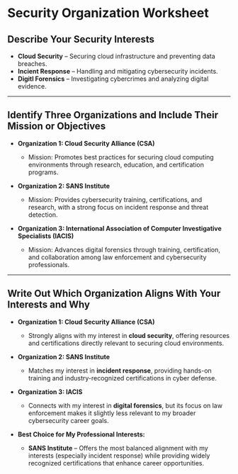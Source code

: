 # **Security Organization Worksheet**

## **Describe Your Security Interests**

- **Cloud Security** – Securing cloud infrastructure and preventing data breaches.
- **Incient Response** – Handling and mitigating cybersecurity incidents.
- **Digitl Forensics** – Investigating cybercrimes and analyzing digital evidence.

---

## **Identify Three Organizations and Include Their Mission or Objectives**

- **Organization 1: Cloud Security Alliance (CSA)**
  - Mission: Promotes best practices for securing cloud computing environments through research, education, and certification programs.

- **Organization 2: SANS Institute**
  - Mission: Provides cybersecurity training, certifications, and research, with a strong focus on incident response and threat detection.

- **Organization 3: International Association of Computer Investigative Specialists (IACIS)**
  - Mission: Advances digital forensics through training, certification, and collaboration among law enforcement and cybersecurity professionals.

---

## **Write Out Which Organization Aligns With Your Interests and Why**

- **Organization 1: Cloud Security Alliance (CSA)**
  - Strongly aligns with my interest in **cloud security**, offering resources and certifications directly relevant to securing cloud environments.

- **Organization 2: SANS Institute**
  - Matches my interest in **incident response**, providing hands-on training and industry-recognized certifications in cyber defense.

- **Organization 3: IACIS**
  - Connects with my interest in **digital forensics**, but its focus on law enforcement makes it slightly less relevant to my broader cybersecurity career goals.

- **Best Choice for My Professional Interests:**
  - **SANS Institute** – Offers the most balanced alignment with my interests (especially incident response) while providing widely recognized certifications that enhance career opportunities.
